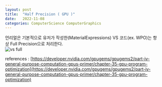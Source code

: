 ```yaml
---
layout: post
title:  "Half Precision ( GPU )"
date:   2022-11-08
categories: ComputerScience ComputerGraphics
---          
```

                 
언리얼은 기본적으로 유저가 작성한(MaterialExpressions) VS 코드(ex. WPO)는 항상 Full Precision으로 처리한다.           
![vs full](https://user-images.githubusercontent.com/33873804/200571664-4b4ce519-a3c4-40e8-a927-045fb0114457.PNG)             
                 
references : [https://developer.nvidia.com/gpugems/gpugems2/part-iv-general-purpose-computation-gpus-primer/chapter-35-gpu-program-optimization](https://developer.nvidia.com/gpugems/gpugems2/part-iv-general-purpose-computation-gpus-primer/chapter-35-gpu-program-optimization)